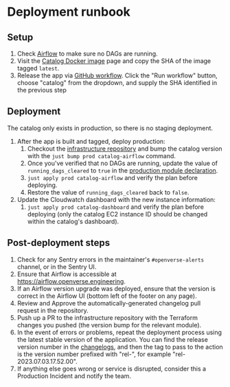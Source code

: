 # Deployment runbook

## Setup

1. Check
   [Airflow](https://airflow.openverse.engineering/dagrun/list/?_flt_3_state=running)
   to make sure no DAGs are running.
1. Visit the
   [Catalog Docker image](https://github.com/WordPress/openverse/pkgs/container/openverse-catalog)
   page and copy the SHA of the image tagged `latest`.
1. Release the app via
   [GitHub workflow](https://github.com/WordPress/openverse/actions/workflows/release-app.yml).
   Click the "Run workflow" button, choose "catalog" from the dropdown, and
   supply the SHA identified in the previous step

## Deployment

The catalog only exists in production, so there is no staging deployment.

1. After the app is built and tagged, deploy production:
   1. Checkout the
      [infrastructure repository](https://github.com/wordpress/openverse-infrastructure)
      and bump the catalog version with the `just bump prod catalog-airflow`
      command.
   1. Once you've verified that no DAGs are running, update the value of
      `running_dags_cleared` to `true` in the
      [production module declaration](https://github.com/WordPress/openverse-infrastructure/blob/27c41ede9b24991909194e0a6477f6b11fceac0c/environments/prod/catalog-airflow.tf#L33).
   1. `just apply prod catalog-airflow` and verify the plan before deploying.
   1. Restore the value of `running_dags_cleared` back to `false`.
1. Update the Cloudwatch dashboard with the new instance information:
   1. `just apply prod catalog-dashboard` and verify the plan before deploying
      (only the catalog EC2 instance ID should be changed within the catalog's
      dashboard).

## Post-deployment steps

1. Check for any Sentry errors in the maintainer's `#openverse-alerts` channel,
   or in the Sentry UI.
1. Ensure that Airflow is accessible at https://airflow.openverse.engineering.
1. If an Airflow version upgrade was deployed, ensure that the version is
   correct in the Airflow UI (bottom left of the footer on any page).
1. Review and Approve the automatically-generated changelog pull request in the
   repository.
1. Push up a PR to the infrastructure repository with the Terraform changes you
   pushed (the version bump for the relevant module).
1. In the event of errors or problems, repeat the deployment process using the
   latest stable version of the application. You can find the release version
   number in the [changelogs](/changelogs/index), and then the tag to pass to
   the action is the version number prefixed with "rel-", for example
   "rel-2023.07.03.17.52.00".
1. If anything else goes wrong or service is disrupted, consider this a
   Production Incident and notify the team.
